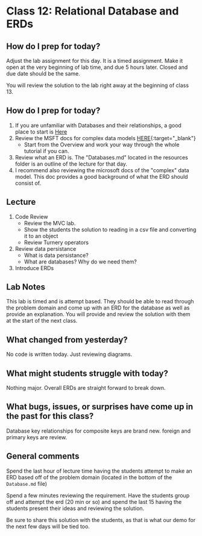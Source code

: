 # Class 12: Relational Database and ERDs

## How do I prep for today?

Adjust the lab assignment for this day. It is a timed assignment. 
Make it open at the very beginning of lab time, and due 5 hours later. Closed
and due date should be the same. 

You will review the solution to the lab right away at the beginning of class 13.

## How do I prep for today?
1. If you are unfamiliar with Databases and their relationships, a good place to start is [Here](https://www.tutorialspoint.com/dbms/index.htm)
1. Review the MSFT docs for complex data models [HERE](https://docs.microsoft.com/en-us/aspnet/core/data/ef-mvc/complex-data-model?view=aspnetcore-2.0){:target="_blank"} 
    - Start from the Overview and work your way through the whole tutorial if you can. 
4. Review what an ERD is. The "Databases.md" located in the resources folder is an outline of the lecture for that day. 
2. I recommend also reviewing the microsoft docs of the "complex" data model. This doc provides a good background of what the ERD should consist of. 

## Lecture

1. Code Review
   - Review the MVC lab. 
   - Show the students the solution to reading in a csv file and converting it to an object
   - Review Turnery operators
2. Review data persistance
   - What is data persistance? 
   - What are databases? Why do we need them?
3. Introduce ERDs

## Lab Notes

This lab is timed and is attempt based. They should be able to read through the problem domain and come up with an ERD for the database as well as provide an explanation. You will provide and review the solution with them at the start of the next class.

## What changed from yesterday? 
No code is written today. Just reviewing diagrams.

## What might students struggle with today?  
Nothing major. Overall ERDs are straight forward to break down.

## What bugs, issues, or surprises have come up in the past for this class?
Database key relationships for composite keys are brand new. foreign and primary keys are review. 

## General comments
Spend the last hour of lecture time having the students attempt
to make an ERD based off of the problem domain (located in the bottom of the `Database.md` file)

Spend a few minutes  reviewing the requirement. Have the students group off
and attempt the erd (20 min or so) and spend the last 15 having the students present their
ideas and reviewing the solution. 

Be sure to share this solution with the students, as that is what our demo for the next
few days will be tied too.